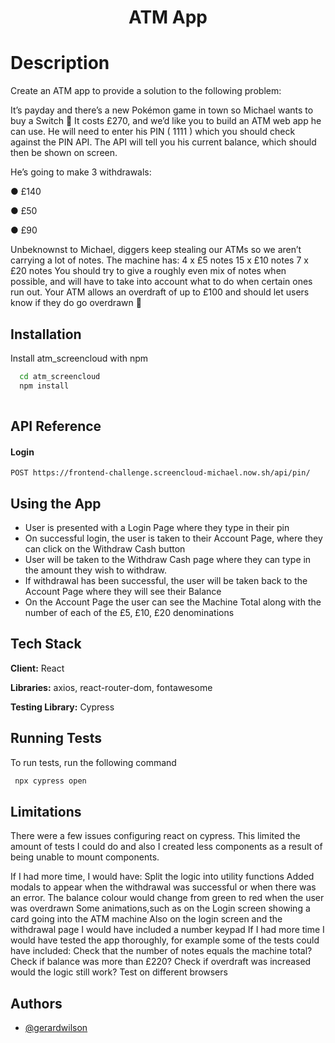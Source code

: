 <h1 align="center">
 ATM App 
</h1>


# Description
Create an ATM app to provide a solution to the following problem: 

It’s payday and there’s a new Pokémon game in town so Michael wants to buy a Switch 🎉
It costs £270, and we’d like you to build an ATM web app he can use.
He will need to enter his PIN ( 1111 ) which you should check against the PIN API. The API will tell you his current
balance, which should then be shown on screen.

He’s going to make 3 withdrawals:

● £140

● £50

● £90

Unbeknownst to Michael, diggers keep stealing our ATMs so we aren’t carrying a lot of notes. The machine has:
4 x £5 notes
15 x £10 notes
7 x £20 notes
You should try to give a roughly even mix of notes when possible, and will have to take into account what to do
when certain ones run out.
Your ATM allows an overdraft of up to £100 and should let users know if they do go overdrawn 😬


## Installation

Install atm_screencloud with npm

```bash
  cd atm_screencloud
  npm install
  
```
    
## API Reference


#### Login

```http
POST https://frontend-challenge.screencloud-michael.now.sh/api/pin/
```


## Using the App

- User is presented with a Login Page where they type in their pin
- On successful login, the user is taken to their Account Page, where they can click on the Withdraw Cash button
- User will be taken to the Withdraw Cash page where they can type in the amount they wish to withdraw.
- If withdrawal has been successful, the user will be taken back to the Account Page where they will see their Balance
- On the Account Page the user can see the Machine Total along with the number of each of the £5, £10, £20 denominations


  
## Tech Stack

**Client:** React

**Libraries:** axios, react-router-dom, fontawesome

**Testing Library:** Cypress 

  
## Running Tests

To run tests, run the following command

```bash
 npx cypress open
```
## Limitations
There were a few issues configuring react on cypress. This limited the amount of tests I could do and also I created less components as a result of
being unable to mount components.

If I had more time, I would have:
Split the logic into utility functions
Added modals to appear when the withdrawal was successful or when there was an error.
The balance colour would change from green to red when the user was overdrawn
Some animations,such as on the Login screen showing a card going into the ATM machine
Also on the login screen and the withdrawal page I would have included a number keypad
If I had more time I would have tested the app thoroughly, for example some of the tests could have included:
Check that the number of notes equals the machine total?
Check if balance was more than £220?
Check if overdraft was increased would the logic still work? 
Test on different browsers

  
## Authors

- [@gerardwilson](https://www.github.com/wilsong100)
